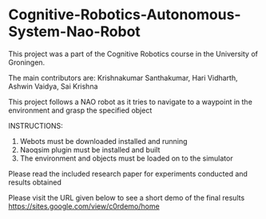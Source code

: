 # Cognitive-Robotics-Autonomous-System-Nao-Robot

This project was a part of the Cognitive Robotics course in the University of Groningen.

The main contributors are: Krishnakumar Santhakumar, Hari Vidharth, Ashwin Vaidya, Sai Krishna

This project follows a NAO robot as it tries to navigate to a waypoint in the environment and grasp the specified object

INSTRUCTIONS:
1. Webots must be downloaded installed and running
2. Naoqsim plugin must be installed and built
3. The environment and objects must be loaded on to the simulator

Please read the included research paper for experiments conducted and results obtained

Please visit the URL given below to see a short demo of the final results
https://sites.google.com/view/c0rdemo/home
